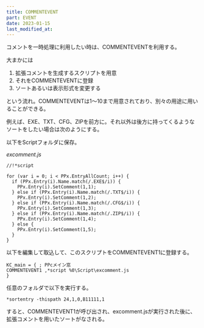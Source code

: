 ```yaml
---
title: COMMENTEVENT
part: EVENT
date: 2023-01-15
last_modified_at: 
---
```

コメントを一時処理に利用したい時は、COMMENTEVENTを利用する。

大まかには

1. 拡張コメントを生成するスクリプトを用意
2. それをCOMMENTEVENTに登録
3.  ソートあるいは表示形式を変更する

という流れ。COMMENTEVENTは1～10まで用意されており、別々の用途に用いることができる。

例えば、EXE、TXT、CFG、ZIPを前方に。それ以外は後方に持ってくるようなソートをしたい場合は次のようにする。

以下をScriptフォルダに保存。

_excomment.js_

```text
//!*script

for (var i = 0; i < PPx.EntryAllCount; i++) {
  if (PPx.Entry(i).Name.match(/.EXE$/i)) {
    PPx.Entry(i).SetComment(1,1);
  } else if (PPx.Entry(i).Name.match(/.TXT$/i)) {
    PPx.Entry(i).SetComment(1,2);
  } else if (PPx.Entry(i).Name.match(/.CFG$/i)) {
    PPx.Entry(i).SetComment(1,3);
  } else if (PPx.Entry(i).Name.match(/.ZIP$/i)) {
    PPx.Entry(i).SetComment(1,4);
  } else {
    PPx.Entry(i).SetComment(1,5);
  }
}
```

以下を編集して取込して、このスクリプトをCOMMENTEVENT1に登録する。

```text
KC_main = { ; PPcメイン窓
COMMENTEVENT1 ,*script %0\Script\excomment.js
}
```

任意のフォルダで以下を実行する。

`*sortentry -thispath 24,1,0,B11111,1`

すると、COMMENTEVENT1が呼び出され、excomment.jsが実行された後に、拡張コメントを用いたソートがなされる。
